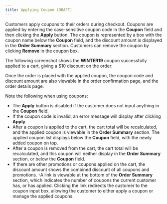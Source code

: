 ```yaml
---
title: Applying Coupon (DRAFT)
---
```


Customers apply coupons to their orders during checkout. Coupons are applied by entering the case-sensitive coupon code in the **Coupon** field and then clicking the **Apply** button. The coupon is represented by a box with the coupon name below the **Coupon** field, and the discount amount is displayed in the **Order Summary** section. Customers can remove the coupon by clicking **Remove** in the coupon box.

The following screenshot shows the **WINTER19** coupon successfully applied to a cart, giving a $10 discount on the order:

Once the order is placed with the applied coupon, the coupon code and discount amount are also viewable in the order confirmation page, and the order details page.

Note the following when using coupons:

- The **Apply** button is disabled if the customer does not input anything in the **Coupon** field.
- If the coupon code is invalid, an error message will display after clicking **Apply**.
- After a coupon is applied to the cart, the cart total will be recalculated, and the applied coupon is viewable in the **Order Summary** section. The applied coupon list displays below the **Coupon** field, with the newly added coupon on top.
- After a coupon is removed from the cart, the cart total will be recalculated, and this coupon will neither display in the **Order Summary** section, or below the **Coupon** field. 
- If there are other promotions or coupons applied on the cart, the discount amount shows the combined discount of all coupons and promotions.
-A link is viewable at the bottom of the **Order Summary** section, which indicates the number of coupons the current customer has, or has applied. Clicking the link redirects the customer to the coupon input box, allowing the customer to either apply a coupon or manage the applied coupons.

